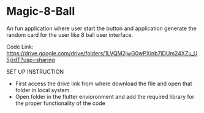 # Magic-8-Ball

An fun application where user start the button and application generate the random card for the user like 8 ball user interface.

Code Link: https://drive.google.com/drive/folders/1LVQM2jwG0wPXinb7iDUm24XZu_U5jzdT?usp=sharing

SET UP INSTRUCTION

* First access the drive link from where download the file and open that folder in local system.
* Open folder in the flutter envioronment and add the required library for the proper functionality of the code
